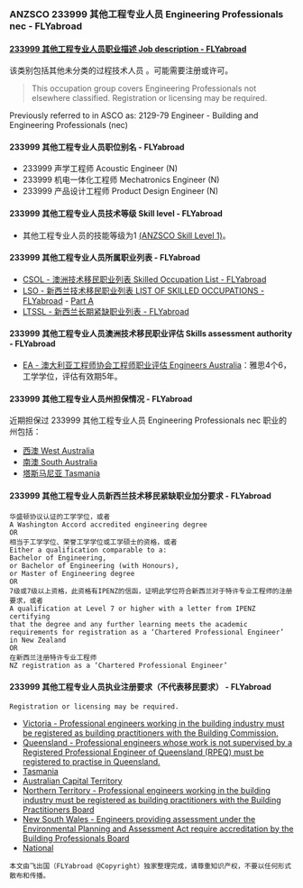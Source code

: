 ### ANZSCO 233999 其他工程专业人员 Engineering Professionals nec - FLYabroad ###

####  [233999 其他工程专业人员职业描述 Job description - FLYabroad](http://www.flyabroadvisa.com/anzsco/2339.html#233999)

该类别包括其他未分类的过程技术人员 。可能需要注册或许可。

> This occupation group covers Engineering Professionals not elsewhere classified. Registration or licensing may be required.

Previously referred to in ASCO as:
2129-79 Engineer - Building and Engineering Professionals (nec)

#### 233999 其他工程专业人员职位别名 - FLYabroad
 
- 233999	 声学工程师 Acoustic Engineer (N)
- 233999 机电一体化工程师 Mechatronics Engineer (N)
- 233999 产品设计工程师 Product Design Engineer (N)

#### 233999 其他工程专业人员技术等级 Skill level - FLYabroad

- 其他工程专业人员的技能等级为1 [(ANZSCO Skill Level 1)](http://www.flyabroadvisa.com/anzsco/)。

#### 233999 其他工程专业人员所属职业列表 - FLYabroad

- [CSOL - 澳洲技术移民职业列表 Skilled Occupation List - FLYabroad](http://www.flyabroadvisa.com/sol/)
- [LSO - 新西兰技术移民职业列表 LIST OF SKILLED OCCUPATIONS - FLYabroad](http://nz.flyabroadvisa.com/lso/) - [Part A](parta)
- [LTSSL - 新西兰长期紧缺职业列表 - FLYabroad](http://nz.flyabroadvisa.com/work-residence/ltssl.html)

#### 233999 其他工程专业人员澳洲技术移民职业评估 Skills assessment authority - FLYabroad

- [EA - 澳大利亚工程师协会工程师职业评估 Engineers Australia](http://www.flyabroadvisa.com/ass/ea.html)：雅思4个6，工学学位，评估有效期5年。

#### 233999 其他工程专业人员州担保情况 - FLYabroad

近期担保过 233999 其他工程专业人员 Engineering Professionals nec 职业的州包括：

- [西澳 West Australia](http://www.flyabroadvisa.com/zdb/wa.html)
- [南澳 South Australia](http://www.flyabroadvisa.com/zdb/sa.html)
- [塔斯马尼亚 Tasmania](http://www.flyabroadvisa.com/zdb/tas.html)

#### 233999 其他工程专业人员新西兰技术移民紧缺职业加分要求 - FLYabroad

    华盛顿协议认证的工学学位，或者
    A Washington Accord accredited engineering degree
    OR
    相当于工学学位、荣誉工学学位或工学硕士的资格，或者
    Either a qualification comparable to a:
    Bachelor of Engineering, 
    or Bachelor of Engineering (with Honours),
    or Master of Engineering degree 
    OR
    7级或7级以上资格，此资格有IPENZ的信函，证明此学位符合新西兰对于特许专业工程师的注册要求，或者
    A qualification at Level 7 or higher with a letter from IPENZ certifying
    that the degree and any further learning meets the academic requirements for registration as a ‘Chartered Professional Engineer’ in New Zealand 
    OR
    在新西兰注册特许专业工程师
    NZ registration as a ‘Chartered Professional Engineer’

#### 233999 其他工程专业人员执业注册要求（不代表移民要求） - FLYabroad

    Registration or licensing may be required.

- [Victoria - Professional engineers working in the building industry must be registered as building practitioners with the Building Commission.](http://www.buildingcommission.com.au/)
- [Queensland - Professional engineers whose work is not supervised by a Registered Professional Engineer of Queensland (RPEQ) must be registered to practise in Queensland.](http://www.bpeq.qld.gov.au/iMIS15/BPEQ/)
- [Tasmania  ](http://www.wst.tas.gov.au/industries/building/bpa)
- [Australian Capital Territory ](http://www.actpla.act.gov.au/)
- [Northern Territory - Professional engineers working in the building industry must be registered as building practitioners with the Building Practitioners Board](http://www.bpb.nsw.gov.au/)
- [New South Wales - Engineers providing assessment under the Environmental Planning and Assessment Act require accreditation by the Building Professionals Board ](http://www.bpb.nsw.gov.au/)
- [National](http://www.engineersaustralia.org.au/nerb)

`本文由飞出国（FLYabroad @Copyright）独家整理完成，请尊重知识产权，不要以任何形式散布和传播。`